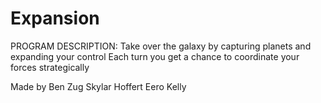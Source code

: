 Expansion
=========
PROGRAM DESCRIPTION:
Take over the galaxy by capturing planets and expanding your control
Each turn you get a chance to coordinate your forces strategically


Made by
Ben Zug
Skylar Hoffert
Eero Kelly
